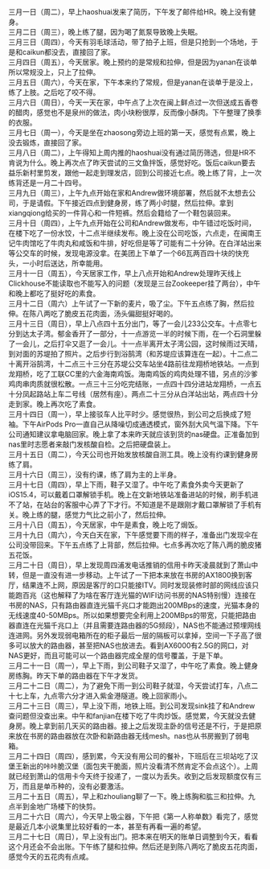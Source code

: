 
三月一日（周二），早上haoshuai发来了简历，下午发了邮件给HR。晚上没有健身。</br>
三月二日（周三），晚上练了腿，因为喝了氮泵导致晚上失眠。</br>
三月三日（周四），今天有羽毛球活动，带了拍子上班，但是只抢到一个场地，于是和caikun都没去，直接回了家。</br>
三月四日（周五），今天居家。晚上预约的是常规和拉伸，但是因为yanan在谈单所以常规没上，只上了拉伸。</br>
三月五日（周六），今天在家，下午本来约了常规，但是yanan在谈单于是没上，练了上肢。之后吃了咬不得。</br>
三月六日（周日），今天一天在家，中午点了上次在闽上鲜点过一次但送成五香卷的醋肉，感觉也不是泉州的做法，肉小块粉很厚，反而像小酥肉。下午整理了换季的衣服。</br>
三月七日（周一），今天是坐在zhaosong旁边上班的第一天，感觉有点累，晚上没去锻炼，直接回了家。</br>
三月八日（周二），上午得知上周内推的haoshuai没有通过简历筛选，但是HR不肯说为什么。晚上再次点了昨天尝试的三文鱼拌饭，感觉好吃。饭后caikun要去益乐新村里剪发，跟他一起走到理发店，回到公司接近七点。晚上练了背，上一次练背还是一月二十四号。</br>
三月九日（周三），上午九点开始在家和Andrew做环境部署，然后就不太想去公司，于是请假。下午接近四点到健身房，练了两小时腿，然后拉伸。拿到xiangqiong给买的一件背心和一件短裤。然后会籍给了一个鞋包装回来。</br>
三月十日（周四），上午九点开始在公司和Andrew做发布，中午错过吃饭时间，在楼下吃了一份水饺，十二点半继续发布。晚上没在公司吃饭，六点走，在闽南王记牛肉馆吃了牛肉丸和咸饭和牛排，好吃但是等了可能有二十分钟。在白洋站出来等公交车的时候，发现电源没拿。在美团上下单了一个66瓦两百四十块的快充头，一小时后送达，所幸能用。</br>
三月十一日（周五），今天居家工作，早上八点开始和Andrew处理昨天线上Clickhouse不能读取也不能写入的问题（发现是三台Zookeeper挂了两台），中午和晚上都吃了挺好吃的素食。</br>
三月十二日（周六）上午试了一下新的麦片，吸了尘。下午五点练了胸，然后拉伸。在陈八两吃了脆皮五花肉面，汤头偏甜挺好喝的。</br>
三月十三日（周日），早上八点四十五分出门，等了一会儿233公交车。十点零七分到达太子湾。郁金香开了一部分，十一点游览一半的时候下雨，在一个石洞里躲了一会儿，之后打伞又逛了一会儿。十一点半离开太子湾公园，这时候雨过天晴，到对面的苏堤拍了照片。之后步行到浴鹄湾（和苏堤应该算连在一起）。十二点二十离开浴鹄湾，十二点三十三分在苏堤公交车站坐4路前往龙翔桥地铁站。一点到龙翔桥，吃了工联CC里的六金海南鸡饭。海南鸡饭的鸡肉处理不错，另点的沙爹鸡肉串肉质就很松散。一点三十三分吃完结账，一点四十四分进站龙翔桥，一点五十分凤起路站上车二号线（居然有座）。两点二十三分从白洋站出站，两点四十分走到家。晚上再次吃了素食。</br>
三月十四日（周一），早上接驳车人比平时少。感觉很热，到公司之后换成了短袖。下午AirPods Pro一直自己从降噪切成通透模式，窗外刮大风气温下降。下午公司通知建议拿电脑回家。晚上拿了本来昨天就应该到货的nas硬盘。正准备加到nas里时志愿者来敲门发核酸自检。之后把硬盘装上。</br>
三月十五日（周二），今天公司也开始发放核酸自测工具。晚上没有约课到健身房练了肩。</br>
三月十六日（周三），没有约课，练了肩为主的上半身。</br>
三月十七日（周四），早上下雨，鞋子又湿了。中午吃了素食外卖今天更新了iOS15.4，可以戴着口罩解锁手机。晚上在文新地铁站准备进站的时候，刷手机进不了站，在站台的客服中心弄了下才行。不知道是不是跟刚才戴口罩解锁了手机有关。晚上练的腿，感觉力气比之前小了，然后拉伸。</br>
三月十八日（周五），今天居家，中午是素食，晚上吃了焗饭。</br>
三月十九日（周六），今天白天在家，下午感觉要下雨的样子，准备出门发现伞在公司没带回来。下午五点练了上背部，然后拉伸。七点多再次吃了陈八两的脆皮猪五花饭。</br>
三月二十日（周日），早上发现周四浦发电话推销的信用卡昨天凌晨就到了萧山中转，但是一直没有进一步移动。上午试了一下把本来放在书房的AX1800换到客厅，结果连不上网，原因是客厅的口只能接ITV。同时发现装修时部的网线应该只能跑百兆（这也解释了为啥在客厅连光猫的WIFI访问书房的NAS特别慢）连接在书房的NAS，只有路由器直连光猫千兆口才能跑出200MBps的速度，光猫本身的无线速度40-50MBps。所以如果想要完全利用上200MBps的带宽，只能把路由器直连在光猫千兆口上（并且需要连路由器的5G频段），NAS也不能通过预埋网线连进网。另外发现弱电箱所在的柜子最后一层的隔板可以拿掉，空间一下子高了很多可以放大的路由器，甚至把NAS也放进去。看到AX6000有2.5G的网口，对NAS更好，而且可能可以一个路由器完成全屋的信号覆盖，于是下单。</br>
三月二十一日（周一），早上下雨，到公司鞋子又湿了，中午吃了素食。晚上健身房练胸。昨天下单的路由器在下午才发货。</br>
三月二十二日（周二），为了避免下雨一到公司鞋子就湿，今天尝试打车，八点二十七上车，九点零六分才进入紫金港隧道。晚上回家雨小。</br>
三月二十三日（周三），早上没下雨，地铁上班。到公司发现sink挂了和Andrew查问题但没查出来。中午和fanjian在楼下吃了牛肉炒饭。感觉累，今天就没去健身房。晚上拿到前几天买的路由器。接上之后发现主卧的信号还是不行，于是把原来放在书房的路由器放在次卧和新路由器无线mesh。nas也从书房搬到了弱电箱。</br>
三月二十四日（周四），感到累，今天没有用公司的餐补，下班后在三坝站吃了汉堡王新出的咔咔脆汉堡（面包夹干脆面，照片没看清不然肯定不会点这个）。上周就已经到萧山的信用卡今天终于投递了，一度以为丢失。收到之后发现额度仅有三万，而且是单币种的，没有必要激活。</br>
三月二十五日（周五），早上和zhouliang聊了一下。晚上练胸和肱三和拉伸。九点半到金地广场楼下的快剪。</br>
三月二十六日（周六），今天早上吸尘器，下午把《第一人称单数》看完了，感觉是最近几本小说集里比较好看的一本，甚至有再看一遍的希望。</br>
三月二十七日（周日），早上没有出门。把本来在明天的账单日调整到今天，看看这个月还会不会出账。下午练了腿和拉伸。然后还是到陈八两吃了脆皮五花肉面，感觉今天的五花肉有点咸。</br>
